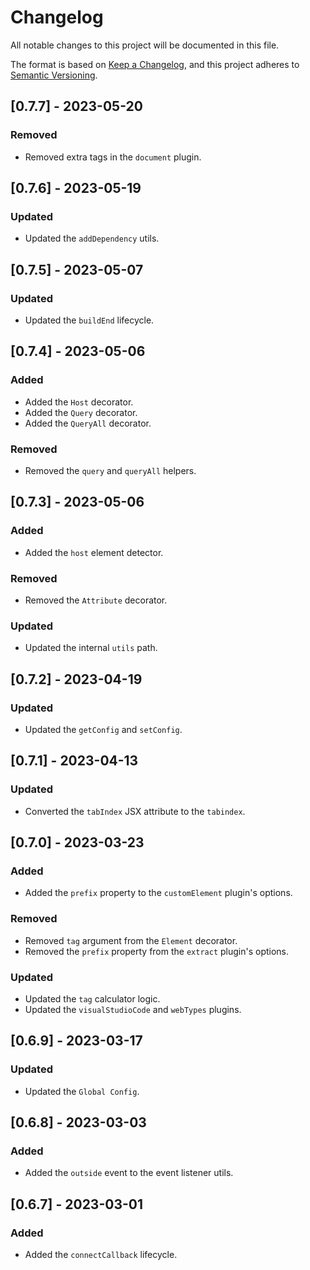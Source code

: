 # Changelog

All notable changes to this project will be documented in this file.

The format is based on [Keep a Changelog](https://keepachangelog.com/en/1.0.0/),
and this project adheres to [Semantic Versioning](https://semver.org/spec/v2.0.0.html).

## [0.7.7] - 2023-05-20

### Removed

- Removed extra tags in the `document` plugin.

## [0.7.6] - 2023-05-19

### Updated

- Updated the `addDependency` utils.

## [0.7.5] - 2023-05-07

### Updated

- Updated the `buildEnd` lifecycle.

## [0.7.4] - 2023-05-06

### Added

- Added the `Host` decorator.
- Added the `Query` decorator.
- Added the `QueryAll` decorator.

### Removed

- Removed the `query` and `queryAll` helpers.

## [0.7.3] - 2023-05-06

### Added

- Added the `host` element detector.

### Removed

- Removed the `Attribute` decorator.

### Updated

- Updated the internal `utils` path.

## [0.7.2] - 2023-04-19

### Updated

- Updated the `getConfig` and `setConfig`.

## [0.7.1] - 2023-04-13

### Updated

- Converted the `tabIndex` JSX attribute to the `tabindex`.

## [0.7.0] - 2023-03-23

### Added

- Added the `prefix` property to the `customElement` plugin's options.

### Removed

- Removed `tag` argument from the `Element` decorator.
- Removed the `prefix` property from the `extract` plugin's options.

### Updated

- Updated the `tag` calculator logic.
- Updated the `visualStudioCode` and `webTypes` plugins.

## [0.6.9] - 2023-03-17

### Updated

- Updated the `Global Config`.

## [0.6.8] - 2023-03-03

### Added

- Added the `outside` event to the event listener utils.

## [0.6.7] - 2023-03-01

### Added

- Added the `connectCallback` lifecycle.
